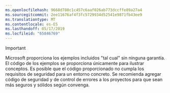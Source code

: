 ```yaml
---
ms.openlocfilehash: 9668d780c1c457c6aaf026ab773dccffe89a27a4
ms.sourcegitcommit: 2ee11676af4f3fc5729934d52541e9871fb43ee9
ms.translationtype: MT
ms.contentlocale: es-ES
ms.lasthandoff: 05/17/2019
ms.locfileid: "65846769"
---
```

  
> [!IMPORTANT]
> Microsoft proporciona los ejemplos incluidos "tal cual" sin ninguna garantía. El código de los ejemplos se proporciona únicamente para ilustrar conceptos. Es posible que el código proporcionado no cumpla los requisitos de seguridad para un entorno concreto. Se recomienda agregar código de seguridad y de control de errores a los proyectos para que sean más seguros y sólidos según convenga.
